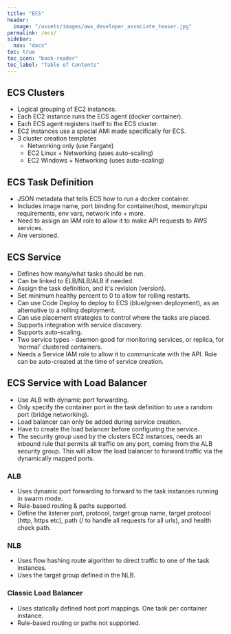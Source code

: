 ```yaml
---
title: "ECS"
header:
  image: "/assets/images/aws_developer_associate_teaser.jpg"
permalink: /ecs/
sidebar:
  nav: "docs"
toc: true
toc_icon: "book-reader"
toc_label: "Table of Contents"
---
```


## ECS Clusters

- Logical grouping of EC2 instances.
- Each EC2 instance runs the ECS agent (docker container).
- Each ECS agent registers itself to the ECS cluster.
- EC2 instances use a special AMI made specifically for ECS.
- 3 cluster creation templates
  - Networking only (use Fargate)
  - EC2 Linux + Networking (uses auto-scaling)
  - EC2 Windows + Networking (uses auto-scaling)
  
  
## ECS Task Definition

- JSON metadata that tells ECS how to run a docker container.
- Includes image name, port binding for container/host, memory/cpu requirements, env vars, network info + more.
- Need to assign an IAM role to allow it to make API requests to AWS services.
- Are versioned.


## ECS Service

- Defines how many/what tasks should be run.
- Can be linked to ELB/NLB/ALB if needed.
- Assign the task definition, and it's revision (version).
- Set minimum healthy percent to 0 to allow for rolling restarts.
- Can use Code Deploy to deploy to ECS (blue/green deployment), as an alternative to a rolling deployment.
- Can use placement strategies to control where the tasks are placed.
- Supports integration with service discovery.
- Supports auto-scaling.
- Two service types - daemon good for monitoring services, or replica, for 'normal' clustered containers.
- Needs a Service IAM role to allow it to communicate with the API. Role can be auto-created at the time of service creation.

## ECS Service with Load Balancer

- Use ALB with dynamic port forwarding.
- Only specify the container port in the task definition to use a random port (bridge networking).
- Load balancer can only be added during service creation.
- Have to create the load balancer before configuring the service.
- The security group used by the clusters EC2 instances, needs an inbound rule that permits all traffic on any port, coming from the ALB security group. This will allow the load balancer to forward traffic via the dynamically mapped ports.

### ALB

- Uses dynamic port forwarding to forward to the task instances running in swarm mode.
- Rule-based routing & paths supported.
- Define the listener port, protocol, target group name, target protocol (http, https etc), path (/ to handle all requests for all urls), and health check path.

### NLB

- Uses flow hashing route algorithm to direct traffic to one of the task instances.
- Uses the target group defined in the NLB.

### Classic Load Balancer

- Uses statically defined host port mappings. One task per container instance.
- Rule-based routing or paths not supported.
